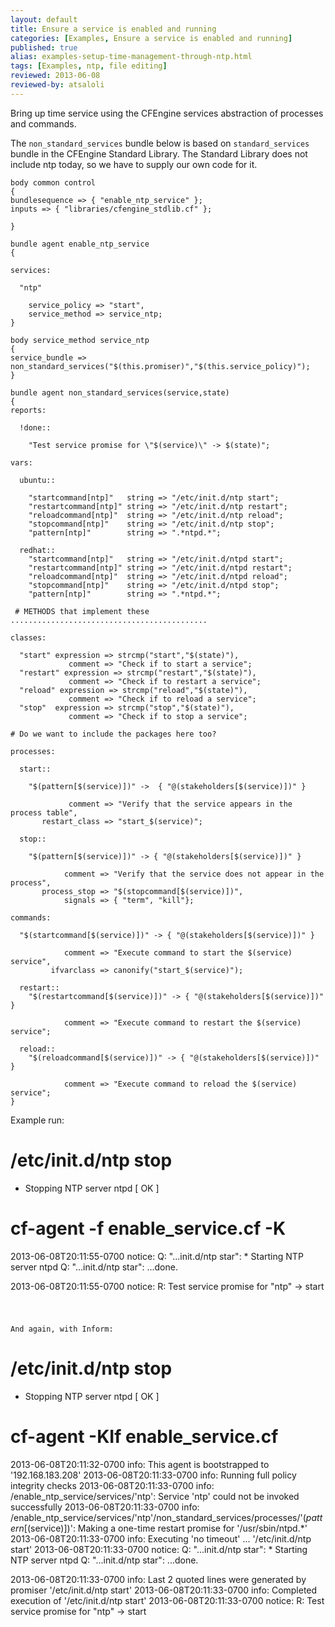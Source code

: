 ```yaml
---
layout: default
title: Ensure a service is enabled and running
categories: [Examples, Ensure a service is enabled and running]
published: true
alias: examples-setup-time-management-through-ntp.html
tags: [Examples, ntp, file editing]
reviewed: 2013-06-08
reviewed-by: atsaloli
---
```


Bring up time service using the CFEngine services abstraction of
processes and commands.

The `non_standard_services` bundle below is based on `standard_services`
bundle in the CFEngine Standard Library.  The Standard Library does
not include ntp today, so we have to supply our own code for it.


```cf3
body common control
{
bundlesequence => { "enable_ntp_service" };
inputs => { "libraries/cfengine_stdlib.cf" };

}

bundle agent enable_ntp_service
{

services:

  "ntp"

    service_policy => "start",
    service_method => service_ntp;
}

body service_method service_ntp
{
service_bundle => non_standard_services("$(this.promiser)","$(this.service_policy)");
}

bundle agent non_standard_services(service,state)
{
reports:

  !done::

    "Test service promise for \"$(service)\" -> $(state)";

vars:

  ubuntu::

    "startcommand[ntp]"   string => "/etc/init.d/ntp start";
    "restartcommand[ntp]" string => "/etc/init.d/ntp restart";
    "reloadcommand[ntp]"  string => "/etc/init.d/ntp reload";
    "stopcommand[ntp]"    string => "/etc/init.d/ntp stop";
    "pattern[ntp]"        string => ".*ntpd.*";

  redhat::
    "startcommand[ntp]"   string => "/etc/init.d/ntpd start";
    "restartcommand[ntp]" string => "/etc/init.d/ntpd restart";
    "reloadcommand[ntp]"  string => "/etc/init.d/ntpd reload";
    "stopcommand[ntp]"    string => "/etc/init.d/ntpd stop";
    "pattern[ntp]"        string => ".*ntpd.*";

 # METHODS that implement these ............................................

classes:

  "start" expression => strcmp("start","$(state)"),
             comment => "Check if to start a service";
  "restart" expression => strcmp("restart","$(state)"),
             comment => "Check if to restart a service";
  "reload" expression => strcmp("reload","$(state)"),
             comment => "Check if to reload a service";
  "stop"  expression => strcmp("stop","$(state)"),
             comment => "Check if to stop a service";

# Do we want to include the packages here too?

processes:

  start::

    "$(pattern[$(service)])" ->  { "@(stakeholders[$(service)])" }

             comment => "Verify that the service appears in the process table",
       restart_class => "start_$(service)";

  stop::

    "$(pattern[$(service)])" -> { "@(stakeholders[$(service)])" }

            comment => "Verify that the service does not appear in the process",
       process_stop => "$(stopcommand[$(service)])",
            signals => { "term", "kill"};

commands:

  "$(startcommand[$(service)])" -> { "@(stakeholders[$(service)])" }

            comment => "Execute command to start the $(service) service",
         ifvarclass => canonify("start_$(service)");

  restart::
    "$(restartcommand[$(service)])" -> { "@(stakeholders[$(service)])" }

            comment => "Execute command to restart the $(service) service";

  reload::
    "$(reloadcommand[$(service)])" -> { "@(stakeholders[$(service)])" }

            comment => "Execute command to reload the $(service) service";
}

```

Example run:

# /etc/init.d/ntp stop
 * Stopping NTP server ntpd                                                                                                                     [ OK ] 
# cf-agent -f enable_service.cf -K
2013-06-08T20:11:55-0700   notice: Q: "...init.d/ntp star":  * Starting NTP server ntpd
Q: "...init.d/ntp star":    ...done.

2013-06-08T20:11:55-0700   notice: R: Test service promise for "ntp" -> start
# 
```

And again, with Inform:

```
# /etc/init.d/ntp stop
 * Stopping NTP server ntpd                                                                                                                     [ OK ] 
# cf-agent -KIf enable_service.cf
2013-06-08T20:11:32-0700     info: This agent is bootstrapped to '192.168.183.208'
2013-06-08T20:11:33-0700     info: Running full policy integrity checks
2013-06-08T20:11:33-0700     info: /enable_ntp_service/services/'ntp': Service 'ntp' could not be invoked successfully
2013-06-08T20:11:33-0700     info: /enable_ntp_service/services/'ntp'/non_standard_services/processes/'$(pattern[$(service)])': Making a one-time restart promise for '/usr/sbin/ntpd.*'
2013-06-08T20:11:33-0700     info: Executing 'no timeout' ... '/etc/init.d/ntp start'
2013-06-08T20:11:33-0700   notice: Q: "...init.d/ntp star":  * Starting NTP server ntpd
Q: "...init.d/ntp star":    ...done.

2013-06-08T20:11:33-0700     info: Last 2 quoted lines were generated by promiser '/etc/init.d/ntp start'
2013-06-08T20:11:33-0700     info: Completed execution of '/etc/init.d/ntp start'
2013-06-08T20:11:33-0700   notice: R: Test service promise for "ntp" -> start
```
